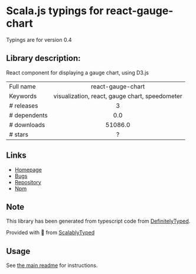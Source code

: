 
# Scala.js typings for react-gauge-chart

Typings are for version 0.4

## Library description:
React component for displaying a gauge chart, using D3.js

|                    |                 |
| ------------------ | :-------------: |
| Full name          | react-gauge-chart |
| Keywords           | visualization, react, gauge chart, speedometer |
| # releases         | 3 |
| # dependents       | 0.0 |
| # downloads        | 51086.0 |
| # stars            | ? |

## Links
- [Homepage](https://martin36.github.io/react-gauge-chart/)
- [Bugs](https://github.com/Martin36/react-gauge-chart/issues)
- [Repository](https://github.com/Martin36/react-gauge-chart)
- [Npm](https://www.npmjs.com/package/react-gauge-chart)
    


## Note
This library has been generated from typescript code from [DefinitelyTyped](https://definitelytyped.org).

Provided with :purple_heart: from [ScalablyTyped](https://github.com/oyvindberg/ScalablyTyped)

## Usage
See [the main readme](../../readme.md) for instructions.


